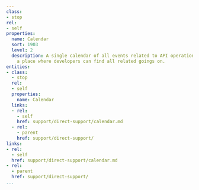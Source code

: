 ```yaml
---
class:
- stop
rel:
- self
properties:
  name: Calendar
  sort: 1903
  level: 2
  description: A single calendar of all events related to API operations, providing
    a place where developers can find all related goings on.
entities:
- class:
  - stop
  rel:
  - self
  properties:
    name: Calendar
  links:
  - rel:
    - self
    href: support/direct-support/calendar.md
  - rel:
    - parent
    href: support/direct-support/
links:
- rel:
  - self
  href: support/direct-support/calendar.md
- rel:
  - parent
  href: support/direct-support/
...
```

